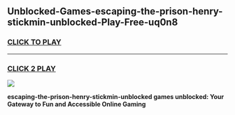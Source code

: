 
## Unblocked-Games-escaping-the-prison-henry-stickmin-unblocked-Play-Free-uq0n8
<h3>
<a href="https://premium76.site?title=escaping-the-prison-henry-stickmin-unblocked&ref=18A1">CLICK TO PLAY</a></h3>
<hr>

<h3>
<a href="https://premium76.site?title=escaping-the-prison-henry-stickmin-unblocked&ref=18A1">CLICK 2 PLAY</a>
  
</h3>

<a href="https://premium76.site?title=escaping-the-prison-henry-stickmin-unblocked&ref=18A1"><img src="https://clearcache.store/games.png"></a>


**escaping-the-prison-henry-stickmin-unblocked games unblocked: Your Gateway to Fun and Accessible Online Gaming**
